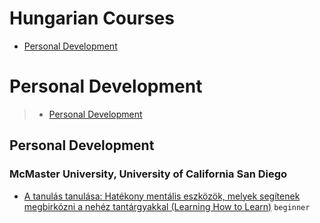 # Hungarian Courses
 - [Personal Development](#personal-development)
# Personal Development
> - [Personal Development](#personal-development)
## Personal Development
### McMaster University, University of California San Diego
 - [A tanulás tanulása: Hatékony mentális eszközök, melyek segítenek megbirkózni a nehéz tantárgyakkal (Learning How to Learn)](https://www.coursera.org/learn/a-tanulas-tanulasa) `beginner`

